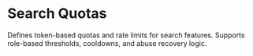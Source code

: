# Search Quotas

Defines token-based quotas and rate limits for search features. Supports role-based thresholds, cooldowns, and abuse recovery logic.
